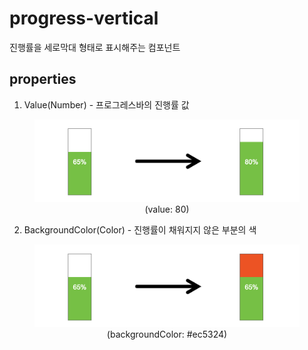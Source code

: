 # progress-vertical

진행률을 세로막대 형태로 표시해주는 컴포넌트

## properties  
1. Value(Number) - 프로그레스바의 진행률 값  
<figure style="text-align: center;">

![프로그레스바-Value적용결과][progress-vertical-02]  
<figurecaption>(value: 80)</figurecaption>
</figure>

2. BackgroundColor(Color) - 진행률이 채워지지 않은 부분의 색  
<figure style="text-align: center;">

![프로그레스바-Value적용결과][progress-vertical-03]  
<figurecaption>(backgroundColor: #ec5324)</figurecaption>
</figure>


[progress-vertical-01]: ../images/progress-vertical-01.png
[progress-vertical-02]: ../images/progress-vertical-02.png
[progress-vertical-03]: ../images/progress-vertical-03.png
